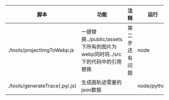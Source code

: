 
| 脚本                             | 功能                                                 | 注释      | 运行          |
| ------------------------------ | -------------------------------------------------- | ------- | ----------- |
| ./tools/projectImgToWebp.js    | 一键替换../public/assets下所有的图片为webp同时将../src下的代码中的引用替换 | 第二步还有问题 | node        |
| ./tools/generateTrace(.py/.js) | 生成画轨迹需要的json数据                                     |         | node/python |




